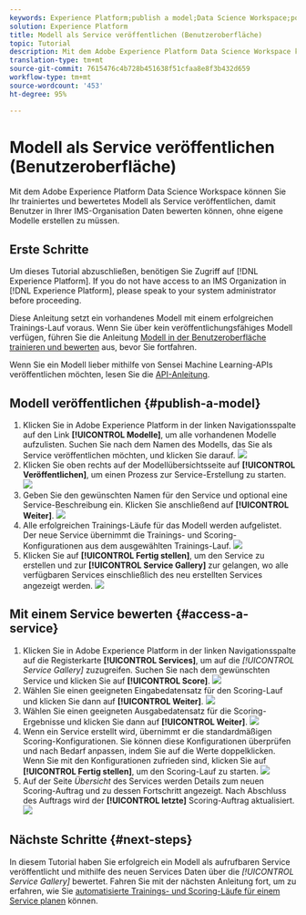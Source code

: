 ```yaml
---
keywords: Experience Platform;publish a model;Data Science Workspace;popular topics;score a service
solution: Experience Platform
title: Modell als Service veröffentlichen (Benutzeroberfläche)
topic: Tutorial
description: Mit dem Adobe Experience Platform Data Science Workspace können Sie Ihr trainiertes und bewertetes Modell als Service veröffentlichen, damit Benutzer in Ihrer IMS-Organisation Daten bewerten können, ohne eigene Modelle erstellen zu müssen.
translation-type: tm+mt
source-git-commit: 7615476c4b728b451638f51cfaa8e8f3b432d659
workflow-type: tm+mt
source-wordcount: '453'
ht-degree: 95%

---
```



# Modell als Service veröffentlichen (Benutzeroberfläche)

Mit dem Adobe Experience Platform Data Science Workspace können Sie Ihr trainiertes und bewertetes Modell als Service veröffentlichen, damit Benutzer in Ihrer IMS-Organisation Daten bewerten können, ohne eigene Modelle erstellen zu müssen.

## Erste Schritte

Um dieses Tutorial abzuschließen, benötigen Sie Zugriff auf [!DNL Experience Platform]. If you do not have access to an IMS Organization in [!DNL Experience Platform], please speak to your system administrator before proceeding.

Diese Anleitung setzt ein vorhandenes Modell mit einem erfolgreichen Trainings-Lauf voraus. Wenn Sie über kein veröffentlichungsfähiges Modell verfügen, führen Sie die Anleitung [Modell in der Benutzeroberfläche trainieren und bewerten](./train-evaluate-model-ui.md) aus, bevor Sie fortfahren.

Wenn Sie ein Modell lieber mithilfe von Sensei Machine Learning-APIs veröffentlichen möchten, lesen Sie die [API-Anleitung](./publish-model-service-api.md).

## Modell veröffentlichen {#publish-a-model}

1. Klicken Sie in Adobe Experience Platform in der linken Navigationsspalte auf den Link **[!UICONTROL Modelle]**, um alle vorhandenen Modelle aufzulisten. Suchen Sie nach dem Namen des Modells, das Sie als Service veröffentlichen möchten, und klicken Sie darauf.
   ![](../images/models-recipes/publish-model/1_browse_model.png)
2. Klicken Sie oben rechts auf der Modellübersichtsseite auf **[!UICONTROL Veröffentlichen]**, um einen Prozess zur Service-Erstellung zu starten.
   ![](../images/models-recipes/publish-model/2_view_training_runs.png)
3. Geben Sie den gewünschten Namen für den Service und optional eine Service-Beschreibung ein. Klicken Sie anschließend auf **[!UICONTROL Weiter]**.
   ![](../images/models-recipes/publish-model/3_configure_service.png)
4. Alle erfolgreichen Trainings-Läufe für das Modell werden aufgelistet. Der neue Service übernimmt die Trainings- und Scoring-Konfigurationen aus dem ausgewählten Trainings-Lauf.
   ![](../images/models-recipes/publish-model/4_select_training_run.png)
5. Klicken Sie auf **[!UICONTROL Fertig stellen]**, um den Service zu erstellen und zur **[!UICONTROL Service Gallery]** zur gelangen, wo alle verfügbaren Services einschließlich des neu erstellten Services angezeigt werden.
   ![](../images/models-recipes/publish-model/service_gallery.png)

## Mit einem Service bewerten {#access-a-service}

1. Klicken Sie in Adobe Experience Platform in der linken Navigationsspalte auf die Registerkarte **[!UICONTROL Services]**, um auf die *[!UICONTROL Service Gallery]* zuzugreifen. Suchen Sie nach dem gewünschten Service und klicken Sie auf **[!UICONTROL Score]**.
   ![](../images/models-recipes/publish-model/click_to_score.png)
2. Wählen Sie einen geeigneten Eingabedatensatz für den Scoring-Lauf und klicken Sie dann auf **[!UICONTROL Weiter]**.
   ![](../images/models-recipes/publish-model/6_scoring_input.png)
3. Wählen Sie einen geeigneten Ausgabedatensatz für die Scoring-Ergebnisse und klicken Sie dann auf **[!UICONTROL Weiter]**.
   ![](../images/models-recipes/publish-model/7_scoring_output.png)
4. Wenn ein Service erstellt wird, übernimmt er die standardmäßigen Scoring-Konfigurationen. Sie können diese Konfigurationen überprüfen und nach Bedarf anpassen, indem Sie auf die Werte doppelklicken. Wenn Sie mit den Konfigurationen zufrieden sind, klicken Sie auf **[!UICONTROL Fertig stellen]**, um den Scoring-Lauf zu starten.
   ![](../images/models-recipes/publish-model/8_scoring_configure.png)
5. Auf der Seite *Übersicht* des Services werden Details zum neuen Scoring-Auftrag und zu dessen Fortschritt angezeigt. Nach Abschluss des Auftrags wird der **[!UICONTROL letzte]** Scoring-Auftrag aktualisiert.
   ![](../images/models-recipes/publish-model/score_pending.png)

## Nächste Schritte {#next-steps}

In diesem Tutorial haben Sie erfolgreich ein Modell als aufrufbaren Service veröffentlicht und mithilfe des neuen Services Daten über die *[!UICONTROL Service Gallery]* bewertet. Fahren Sie mit der nächsten Anleitung fort, um zu erfahren, wie Sie [automatisierte Trainings- und Scoring-Läufe für einem Service planen](./schedule-models-ui.md) können.
